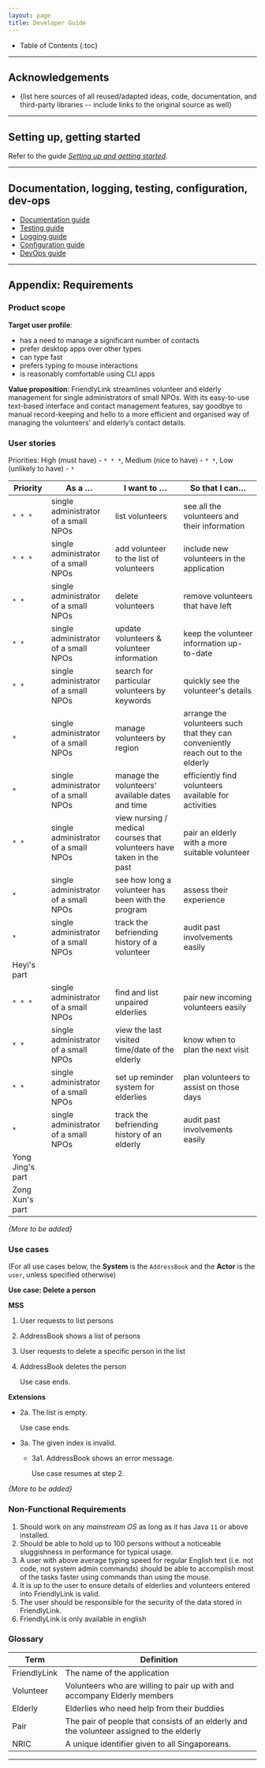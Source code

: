 ```yaml
---
layout: page
title: Developer Guide
---
```

* Table of Contents
{:toc}

--------------------------------------------------------------------------------------------------------------------

## **Acknowledgements**

* {list here sources of all reused/adapted ideas, code, documentation, and third-party libraries -- include links to the original source as well}

--------------------------------------------------------------------------------------------------------------------

## **Setting up, getting started**

Refer to the guide [_Setting up and getting started_](SettingUp.md).

--------------------------------------------------------------------------------------------------------------------



## **Documentation, logging, testing, configuration, dev-ops**

* [Documentation guide](Documentation.md)
* [Testing guide](Testing.md)
* [Logging guide](Logging.md)
* [Configuration guide](Configuration.md)
* [DevOps guide](DevOps.md)

--------------------------------------------------------------------------------------------------------------------

## **Appendix: Requirements**

### Product scope

**Target user profile**:

* has a need to manage a significant number of contacts
* prefer desktop apps over other types
* can type fast
* prefers typing to mouse interactions
* is reasonably comfortable using CLI apps

**Value proposition**: FriendlyLink streamlines volunteer and elderly management for single administrators of small NPOs.
With its easy-to-use text-based interface and contact management features, say goodbye to manual record-keeping and hello
to a more efficient and organised way of managing the volunteers’ and elderly’s contact details.


### User stories

Priorities: High (must have) - `* * *`, Medium (nice to have) - `* *`, Low (unlikely to have) - `*`

| Priority         | As a …​                              | I want to …​                                                          | So that I can…​                                                                 |
|------------------|--------------------------------------|-----------------------------------------------------------------------|---------------------------------------------------------------------------------|
| `* * *`          | single administrator of a small NPOs | list volunteers                                                       | see all the volunteers and their information                                    |
| `* * *`          | single administrator of a small NPOs | add volunteer to the list of volunteers                               | include new volunteers in the application                                       |
| `* *`            | single administrator of a small NPOs | delete volunteers                                                     | remove volunteers that have left                                                |
| `* *`            | single administrator of a small NPOs | update volunteers & volunteer information                             | keep the volunteer information up-to-date                                       |
| `* * `           | single administrator of a small NPOs | search for particular volunteers by keywords                          | quickly see the volunteer's details                                             |
| `*`              | single administrator of a small NPOs | manage volunteers by region                                           | arrange the volunteers such that they can conveniently reach out to the elderly |
| `*`              | single administrator of a small NPOs | manage the volunteers' available dates and time                       | efficiently find volunteers available for activities                            |
| `* *`            | single administrator of a small NPOs | view nursing / medical courses that volunteers have taken in the past | pair an elderly with a more suitable volunteer                                  |
| `*`              | single administrator of a small NPOs | see how long a volunteer has been with the program                    | assess their experience                                                         |
| `*`              | single administrator of a small NPOs | track the befriending history of a volunteer                          | audit past involvements easily                                                  |
| Heyi's part      |
| `* * *`          | single administrator of a small NPOs | find and list unpaired elderlies                                      | pair new incoming volunteers easily                                             |
| `* *`            | single administrator of a small NPOs | view the last visited time/date of the elderly                        | know when to plan the next visit                                                |
| `* *`            | single administrator of a small NPOs | set up reminder system for elderlies                                  | plan volunteers to assist on those days                                         |
| `*`              | single administrator of a small NPOs | track the befriending history of an elderly                           | audit past involvements easily                                                  |
| Yong Jing's part |
| Zong Xun's part  |

*{More to be added}*

### Use cases

(For all use cases below, the **System** is the `AddressBook` and the **Actor** is the `user`, unless specified otherwise)

**Use case: Delete a person**

**MSS**

1.  User requests to list persons
2.  AddressBook shows a list of persons
3.  User requests to delete a specific person in the list
4.  AddressBook deletes the person

    Use case ends.

**Extensions**

* 2a. The list is empty.

  Use case ends.

* 3a. The given index is invalid.

    * 3a1. AddressBook shows an error message.

      Use case resumes at step 2.

*{More to be added}*

### Non-Functional Requirements

1.  Should work on any _mainstream OS_ as long as it has Java `11` or above installed.
2.  Should be able to hold up to 100 persons without a noticeable sluggishness in performance for typical usage.
3.  A user with above average typing speed for regular English text (i.e. not code, not system admin commands) should be able to accomplish most of the tasks faster using commands than using the mouse.
4.  It is up to the user to ensure details of elderlies and volunteers entered into FriendlyLink is valid.
5.  The user should be responsible for the security of the data stored in FriendlyLink.
6.  FriendlyLink is only available in english

### Glossary

| Term         | Definition                                                                               |
|--------------|------------------------------------------------------------------------------------------|
| FriendlyLink | The name of the application                                                              |
| Volunteer    | Volunteers who are willing to pair up with and accompany Elderly members                 |
| Elderly      | Elderlies who need help from their buddies                                               |
| Pair         | The pair of people that consists of an elderly and the volunteer assigned to the elderly |
| NRIC         | A unique identifier given to all Singaporeans.                                           |

--------------------------------------------------------------------------------------------------------------------
